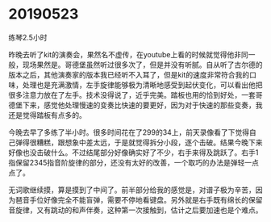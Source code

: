 # 20190523

练琴2.5小时

昨晚去听了kit的演奏会，果然名不虚传，在youtube上看的时候就觉得他非同一般，现场果然是。哥德堡虽然听过很多次了，但是并没有听腻。自从听了古尔德的版本之后，其他演奏家的版本我已经听不入耳了，但是kit的速度非常符合我的口味，处理也是充满激情，左手旋律能够极为清晰地感受到起伏变化，可以看出他把很多注意力放在了左手。技术没得说了，近乎完美。踏板也用的恰到好处，一套哥德堡下来，感觉他处理慢速的变奏比快速的要更好，因为对于快速的那些变奏，我还是觉得踏板有点多的。

今晚去早了多练了半小时。很多时间花在了299的34上，前天录像看了下觉得自己弹得很糟糕，跟想象中差太远，于是就觉得拆分小段，逐个击破。结果今晚下来好像也没击破什么。不过结尾部分好像确实好了不少，右手来得及跳跃了。右手1指保留2345指音阶旋律的部分，还没有太好的改善，一个取巧的办法是弹轻一点点了。

无词歌继续摸，算是摸到了中间了。前半部分给我的感觉是，对谱子极为辛苦，因为琶音手位好像完全不能盲弹，需要不停地看键盘。另外就是右手既有绵长的保留音旋律，又有跳动的和声伴奏，这种第一次接触到，估计之后要加速也是个难点。
